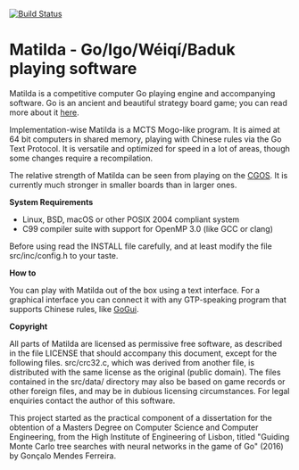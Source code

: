 [![Build Status](https://travis-ci.org/gonmf/matilda.svg?branch=master)](https://travis-ci.org/gonmf/matilda)

Matilda - Go/Igo/Wéiqí/Baduk playing software
===

Matilda is a competitive computer Go playing engine and accompanying software.
Go is an ancient and beautiful strategy board game; you can read more about it
[here](http://senseis.xmp.net/?WhatIsGo).

Implementation-wise Matilda is a MCTS Mogo-like program. It is aimed at 64 bit
computers in shared memory, playing with Chinese rules via the Go Text Protocol.
It is versatile and optimized for speed in a lot of areas, though some changes
require a recompilation.

The relative strength of Matilda can be seen from playing on the
[CGOS](http://www.yss-aya.com/cgos/9x9/bayes.html). It is currently much
stronger in smaller boards than in larger ones.

**System Requirements**

  - Linux, BSD, macOS or other POSIX 2004 compliant system
  - C99 compiler suite with support for OpenMP 3.0 (like GCC or clang)

Before using read the INSTALL file carefully, and at least modify the file
src/inc/config.h to your taste.

**How to**

You can play with Matilda out of the box using a text interface. For a graphical
interface you can connect it with any GTP-speaking program that supports Chinese
rules, like [GoGui](http://gogui.sourceforge.net/).

**Copyright**

All parts of Matilda are licensed as permissive free software, as described in
the file LICENSE that should accompany this document, except for the following
files. src/crc32.c, which was derived from another file, is distributed with the
same license as the original (public domain). The files contained in the
src/data/ directory may also be based on game records or other foreign files,
and may be in dubious licensing circumstances. For legal enquiries contact the
author of this software.

This project started as the practical component of a dissertation for the
obtention of a Masters Degree on Computer Science and Computer Engineering, from
the High Institute of Engineering of Lisbon, titled "Guiding Monte Carlo tree
searches with neural networks in the game of Go" (2016) by Gonçalo Mendes
Ferreira.
